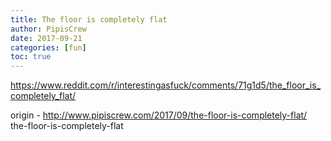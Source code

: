 ```yaml
---
title: The floor is completely flat
author: PipisCrew
date: 2017-09-21
categories: [fun]
toc: true
---
```


https://www.reddit.com/r/interestingasfuck/comments/71g1d5/the_floor_is_completely_flat/

origin - http://www.pipiscrew.com/2017/09/the-floor-is-completely-flat/ the-floor-is-completely-flat